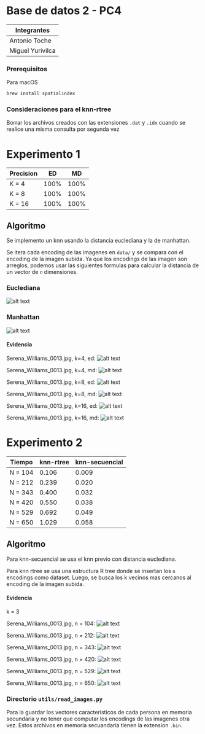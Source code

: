 # Base de datos 2 - PC4

| Integrantes |
|-|
| Antonio Toche |
| Miguel Yurivilca |

### Prerequisitos

Para macOS
```bash
brew install spatialindex
```

### Consideraciones para el knn-rtree

Borrar los archivos creados con las extensiones ```.dat``` y ```.idx```
cuando se realice una misma consulta por segunda vez

# Experimento 1

| Precision | ED | MD |
|-|-|-|
| K = 4 | 100% | 100% |
| K = 8 | 100% | 100% |
| K = 16 | 100% | 100% |

## Algoritmo

Se implemento un knn usando la distancia euclediana y la de manhattan.

Se itera cada encoding de las imagenes en ```data/``` y se compara con
el encoding de la imagen subida. Ya que los encodings de las imagen son
arreglos, podemos usar las siguientes formulas para calcular la distancia
de un vector de ```n``` dimensiones.

### Euclediana

![alt text](static/screenshots/euclidean.png)

### Manhattan

![alt text](static/screenshots/manhattan.png)

#### Evidencia

Serena_Williams_0013.jpg, k=4, ed:
![alt text](static/screenshots/s1.png)

Serena_Williams_0013.jpg, k=4, md:
![alt text](static/screenshots/s2.png)

Serena_Williams_0013.jpg, k=8, ed:
![alt text](static/screenshots/s3.png)

Serena_Williams_0013.jpg, k=8, md:
![alt text](static/screenshots/s4.png)

Serena_Williams_0013.jpg, k=16, ed:
![alt text](static/screenshots/s5.png)

Serena_Williams_0013.jpg, k=16, md:
![alt text](static/screenshots/s6.png)


# Experimento 2

| Tiempo | knn-rtree | knn-secuencial |
|-|-|-|
| N = 104 | 0.106 | 0.009 |
| N = 212 | 0.239 | 0.020 |
| N = 343 | 0.400 | 0.032 |
| N = 420 | 0.550 | 0.038 |
| N = 529 | 0.692 | 0.049 |
| N = 650 | 1.029 | 0.058 |

## Algoritmo

Para knn-secuencial se usa el knn previo con distancia euclediana.

Para knn rtree se usa una estructura R tree donde se insertan los
```n``` encodings como dataset. Luego, se busca los k vecinos mas
cercanos al encoding de la imagen subida.

#### Evidencia

k = 3

Serena_Williams_0013.jpg, n = 104:
![alt text](static/screenshots/s7.png)

Serena_Williams_0013.jpg, n = 212:
![alt text](static/screenshots/s8.png)

Serena_Williams_0013.jpg, n = 343:
![alt text](static/screenshots/s9.png)

Serena_Williams_0013.jpg, n = 420:
![alt text](static/screenshots/s10.png)

Serena_Williams_0013.jpg, n = 529:
![alt text](static/screenshots/s11.png)

Serena_Williams_0013.jpg, n = 650:
![alt text](static/screenshots/s12.png)

### Directorio ```utils/read_images.py```

Para la guardar los vectores caracteristicos de cada persona en
memoria secundaria y no tener que computar los encodings de las
imagenes otra vez. Estos archivos en memoria secuandaria tienen la extension
```.bin```.
